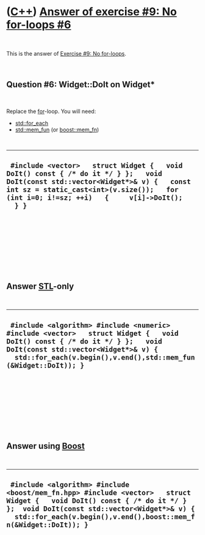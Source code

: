
 

 

 

 

 

([C++](Cpp.md)) [Answer of exercise \#9: No for-loops \#6](CppExerciseNoForLoopsAnswer6.md)
=============================================================================================

 

This is the answer of [Exercise \#9: No
for-loops](CppExerciseNoForLoops.md).

 

Question \#6: Widget::DoIt on Widget\*
--------------------------------------

 

Replace the [for](CppFor.md)-loop. You will need:

-   [std::for\_each](CppStdFor_each.md)
-   [std::mem\_fun](CppMem_fun.md) (or [boost::mem\_fn](CppMem_fn.md))

 

  ---------------------------------------------------------------------------------------------------------------------------------------------------------------------------------------------------------------------------------
  ` #include <vector>   struct Widget {   void DoIt() const { /* do it */ } };   void DoIt(const std::vector<Widget*>& v) {   const int sz = static_cast<int>(v.size());   for (int i=0; i!=sz; ++i)   {     v[i]->DoIt();   } }`
  ---------------------------------------------------------------------------------------------------------------------------------------------------------------------------------------------------------------------------------

 

 

 

 

 

Answer [STL](CppStl.md)-only
-----------------------------

 

  --------------------------------------------------------------------------------------------------------------------------------------------------------------------------------------------------------------------------------------
  ` #include <algorithm> #include <numeric> #include <vector>   struct Widget {   void DoIt() const { /* do it */ } };   void DoIt(const std::vector<Widget*>& v) {   std::for_each(v.begin(),v.end(),std::mem_fun(&Widget::DoIt)); }`
  --------------------------------------------------------------------------------------------------------------------------------------------------------------------------------------------------------------------------------------

 

 

 

 

 

Answer using [Boost](CppBoost.md)
----------------------------------

 

  -----------------------------------------------------------------------------------------------------------------------------------------------------------------------------------------------------------------------------------------------
  ` #include <algorithm> #include <boost/mem_fn.hpp> #include <vector>   struct Widget {   void DoIt() const { /* do it */ } };  void DoIt(const std::vector<Widget*>& v) {   std::for_each(v.begin(),v.end(),boost::mem_fn(&Widget::DoIt)); }`
  -----------------------------------------------------------------------------------------------------------------------------------------------------------------------------------------------------------------------------------------------

 

 

 

 

 

 

